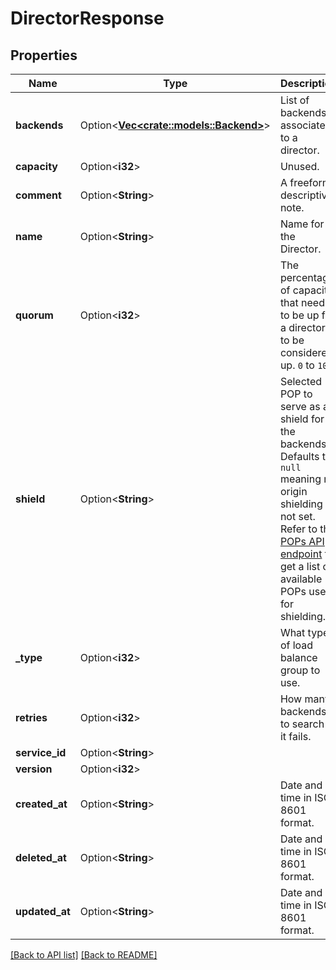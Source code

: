 # DirectorResponse

## Properties

Name | Type | Description | Notes
------------ | ------------- | ------------- | -------------
**backends** | Option<[**Vec&lt;crate::models::Backend&gt;**](Backend.md)> | List of backends associated to a director. | 
**capacity** | Option<**i32**> | Unused. | 
**comment** | Option<**String**> | A freeform descriptive note. | 
**name** | Option<**String**> | Name for the Director. | 
**quorum** | Option<**i32**> | The percentage of capacity that needs to be up for a director to be considered up. `0` to `100`. | [default to 75]
**shield** | Option<**String**> | Selected POP to serve as a shield for the backends. Defaults to `null` meaning no origin shielding if not set. Refer to the [POPs API endpoint](https://www.fastly.com/documentation/reference/api/utils/pops/) to get a list of available POPs used for shielding. | [default to null]
**_type** | Option<**i32**> | What type of load balance group to use. | [default to Type_random]
**retries** | Option<**i32**> | How many backends to search if it fails. | [default to 5]
**service_id** | Option<**String**> |  | [readonly]
**version** | Option<**i32**> |  | [readonly]
**created_at** | Option<**String**> | Date and time in ISO 8601 format. | [readonly]
**deleted_at** | Option<**String**> | Date and time in ISO 8601 format. | [readonly]
**updated_at** | Option<**String**> | Date and time in ISO 8601 format. | [readonly]

[[Back to API list]](../README.md#documentation-for-api-endpoints) [[Back to README]](../README.md)


